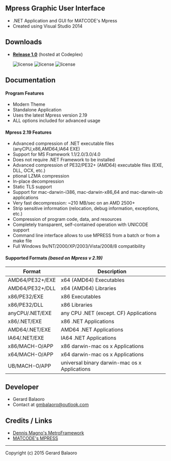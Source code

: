 Mpress Graphic User Interface
---------------------------------------------------
* .NET Application and GUI for MATCODE's Mpress
* Created using Visual Studio 2014

Downloads
---------------------------------------------------
* **[Release 1.0](http://mpressgui.codeplex.com/)** (hosted at Codeplex)
    
    ![license](https://img.shields.io/badge/windows-7%2F8%2F10-blue.svg)
    ![license](https://img.shields.io/badge/release-stable-brightgreen.svg)
    ![license](https://img.shields.io/badge/license-MIT-red.svg)

Documentation
---------------------------------------------------
#### Program Features ####
* Modern Theme
* Standalone Application
* Uses the latest Mpress version 2.19
* ALL options included for advanced usage

#### Mpress 2.19 Features ####
* Advanced compression of .NET executable files (anyCPU,x86,AMD64,IA64 EXE)
* Support for MS Framework 1.1/2.0/3.0/4.0
* Does not require .NET Framework to be installed
* Advanced compression of PE32/PE32+ (AMD64) executable files (EXE, DLL, OCX, etc.)
* ptional LZMA compression
* In-place decompression
* Static TLS support
* Support for mac-darwin-i386, mac-darwin-x86_64 and mac-darwin-ub applications
* Very fast decompression: ~210 MB/sec on an AMD 2500+
* Strip sensitive information (relocation, debug information, exceptions, etc.)
* Compression of program code, data, and resources
* Completely transparent, self-contained operation with UNICODE support
* Command line interface allows to use MPRESS from a batch or from a make file
* Full Windows 9x/NT/2000/XP/2003/Vista/2008/8 compatibility 

#### Supported Formats  _(based on Mpress v 2.19)_ ####

Format            | Description
------------------|------------------------------------
AMD64/PE32+/EXE   | x64 (AMD64) Executables
AMD64/PE32+/DLL   | x64 (AMD64) Libraries
x86/PE32/EXE      | x86 Executables
x86/PE32/DLL      | x86 Libraries
anyCPU/.NET/EXE   | any CPU .NET (except. CF) Applications
x86/.NET/EXE      | x86 .NET Applications
AMD64/.NET/EXE    | AMD64 .NET Applications
IA64/.NET/EXE     | IA64 .NET Applications
x86/MACH-O/APP    | x86 darwin-mac os x Applications
x64/MACH-O/APP    | x64 darwin-mac os x Applications
UB/MACH-O/APP     | universal binary darwin-mac os x Applications


Developer
---------------------------------------------------
* Gerard Balaoro
* Contact at gmbalaoro@outlook.com

Credits / Links
---------------------------------------------------
* [Dennis Magno's MetroFramework](https://github.com/dennismagno/metroframework-modern-ui)
* [MATCODE's MPRESS](http://www.matcode.com/mpress.htm)

---------------------------------------------------
Copyright (c) 2015 Gerard Balaoro
